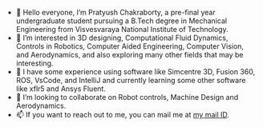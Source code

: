 - 👋 Hello everyone, I’m Pratyush Chakraborty, a pre-final year undergraduate student pursuing a B.Tech degree in Mechanical Engineering from Visvesvaraya National Institute of Technology.
- 👀 I’m interested in 3D designing, Computational Fluid Dynamics, Controls in Robotics, Computer Aided Engineering, Computer Vision, and Aerodynamics, and also exploring many other fields that may be interesting.
- 🌱 I have some experience using software like Simcentre 3D, Fusion 360, ROS, VsCode, and IntelliJ and currently learning some other software like xflr5 and Ansys Fluent.
- 💞️ I’m looking to collaborate on Robot controls, Machine Design and Aerodynamics.
- 📫 If you want to reach out to me, you can mail me at [my mail ID](mrphenomgem@gmail.com).

<!---
Pratyush-Chakraborty/Pratyush-Chakraborty is a ✨ special ✨ repository because its `README.md` (this file) appears on your GitHub profile.
You can click the Preview link to take a look at your changes.
--->
